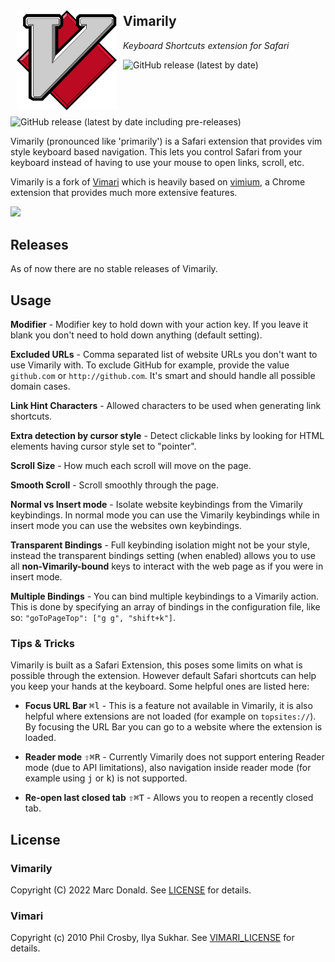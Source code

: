 <img align="left" width=160 style="padding: 10px" src="assets/logo.svg"></img>

## Vimarily

_Keyboard Shortcuts extension for Safari_

![GitHub release (latest by date)](https://img.shields.io/github/v/release/marcdonald/vimarily)
![GitHub release (latest by date including pre-releases)](https://img.shields.io/github/v/release/marcdonald/vimarily?include_prereleases&label=pre%20release)

Vimarily (pronounced like 'primarily') is a Safari extension that provides vim style keyboard based navigation.
This lets you control Safari from your keyboard instead of having to use your mouse to open links, scroll, etc.

Vimarily is a fork of [Vimari](https://github.com/televator-apps/vimari) which is heavily based
on [vimium](https://github.com/philc/vimium), a
Chrome extension that provides much more extensive features.

<img src="assets/screenshot.png"></img>

## Releases

As of now there are no stable releases of Vimarily.

[//]: # '## Installation'
[//]: #
[//]: # '### Safari 12 and above (macOS Mojave or above)'
[//]: #
[//]: # '#### Prebuilt binaries'
[//]: #
[//]: # '1. Download the [latest version](https://github.com/marcdonald/vimarily/releases/latest) of Vimarily'
[//]: # '2. Unzip it'
[//]: # '3. Move it to your `/Applications` folder'
[//]: # '4. Launch Vimarily.app'
[//]: # (5. Click "Open in Safari Extensions Preferences...", Safari's Extension Preferences should open)
[//]: # '6. Make sure that the checkbox for the Vimarily extension is ticked'
[//]: # '7. Go back to Vimarily.app and press the reload button to check the status of the app. If it says "Enabled" then it is'
[//]: # '	 ready.'
[//]: # '8. You may need to relaunch Safari for the extension to work'

## Usage

**Modifier** - Modifier key to hold down with your action key. If
you leave it blank you don't need to hold down anything (default
setting).

**Excluded URLs** - Comma separated list of website URLs you don't want
to use Vimarily with. To exclude GitHub for example, provide the value
`github.com` or `http://github.com`. It's smart and should handle all
possible domain cases.

**Link Hint Characters** - Allowed characters to be used when generating
link shortcuts.

**Extra detection by cursor style** - Detect clickable links by looking
for HTML elements having cursor style set to "pointer".

**Scroll Size** - How much each scroll will move on the page.

**Smooth Scroll** - Scroll smoothly through the page.

**Normal vs Insert mode** - Isolate website keybindings from the
Vimarily keybindings. In normal mode you can use the Vimarily keybindings
while in insert mode you can use the websites own keybindings.

**Transparent Bindings** - Full keybinding isolation might not
be your style, instead the transparent bindings setting (when enabled)
allows you to use all **non-Vimarily-bound** keys to interact with the web
page as if you were in insert mode.

**Multiple Bindings** - You can bind multiple keybindings to a Vimarily
action. This is done by specifying an array of bindings in the
configuration file, like so: `"goToPageTop": ["g g", "shift+k"]`.

### Tips & Tricks

Vimarily is built as a Safari Extension, this poses some limits on what is possible through the extension. However
default Safari shortcuts can help you keep your hands at the keyboard. Some helpful ones are listed here:

- **Focus URL Bar** <kbd>⌘</kbd><kbd>l</kbd> - This is a feature not available in Vimarily, it is also helpful where
  extensions are not loaded (for example on `topsites://`). By focusing the URL Bar you can go to a website where the
  extension is loaded.

- **Reader mode** <kbd>⇧</kbd><kbd>⌘</kbd><kbd>R</kbd> - Currently Vimarily does not support entering Reader mode (due
  to API limitations), also navigation inside reader mode (for example using <kbd>j</kbd> or <kbd>k</kbd>) is not
  supported.

- **Re-open last closed tab** <kbd>⇧</kbd><kbd>⌘</kbd><kbd>T</kbd> - Allows you to reopen a recently closed tab.

## License

### Vimarily

Copyright (C) 2022 Marc Donald. See [LICENSE](LICENSE) for details.

### Vimari

Copyright (c) 2010 Phil Crosby, Ilya Sukhar. See [VIMARI_LICENSE](VIMARI_LICENSE) for details.
